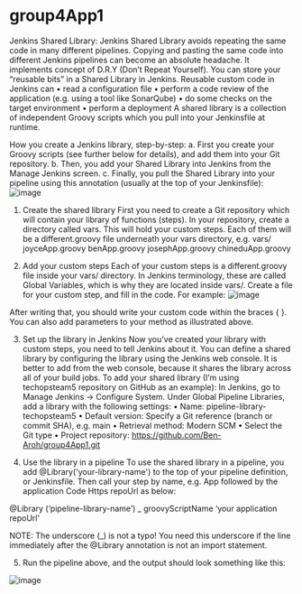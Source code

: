 # group4App1
Jenkins Shared Library:
Jenkins Shared Library avoids repeating the same code in many different pipelines. Copying and pasting the same code into different Jenkins pipelines can become an absolute headache. It implements concept of D.R.Y (Don’t Repeat Yourself).
You can store your “reusable bits” in a Shared Library in Jenkins.
Reusable custom code in Jenkins can
•	read a configuration file
•	perform a code review of the application (e.g. using a tool like SonarQube)
•	do some checks on the target environment
•	perform a deployment
A shared library is a collection of independent Groovy scripts which you pull into your Jenkinsfile at runtime.

How you create a Jenkins library, step-by-step:
a.	First you create your Groovy scripts (see further below for details), and add them into your Git repository.
b.	Then, you add your Shared Library into Jenkins from the Manage Jenkins screen.
c.	Finally, you pull the Shared Library into your pipeline using this annotation (usually at the top of your Jenkinsfile):
 ![image](https://user-images.githubusercontent.com/127508807/231302567-c41f2911-d3a7-46bf-a306-93a3ce51eb22.png)

 
1.	Create the shared library
First you need to create a Git repository which will contain your library of functions (steps). 
In your repository, create a directory called vars. This will hold your custom steps. Each of them will be a different.groovy file underneath your vars directory, e.g.
vars/
    joyceApp.groovy
    benApp.groovy
    josephApp.groovy
    chineduApp.groovy

2.	Add your custom steps
Each of your custom steps is a different.groovy file inside your vars/ directory. In Jenkins terminology, these are called Global Variables, which is why they are located inside vars/.
Create a file for your custom step, and fill in the code. For example:
![image](https://user-images.githubusercontent.com/127508807/231302395-d6337d88-634b-4bda-9c93-57e7fb673036.png)

 
After writing that, you should write your custom code within the braces { }. You can also add parameters to your method as illustrated above.

3.	Set up the library in Jenkins
Now you’ve created your library with custom steps, you need to tell Jenkins about it.
You can define a shared library by configuring the library using the Jenkins web console. It is better to add from the web console, because it shares the library across all of your build jobs.
To add your shared library (I’m using techopsteam5 repository on GitHub as an example):
In Jenkins, go to Manage Jenkins → Configure System. Under Global Pipeline Libraries, add a library with the following settings:
•	Name: pipeline-library-techopsteam5
•	Default version: Specify a Git reference (branch or commit SHA), e.g. main
•	Retrieval method: Modern SCM
•	Select the Git type
•	Project repository:  https://github.com/Ben-Aroh/group4App1.git

4.	Use the library in a pipeline
To use the shared library in a pipeline, you add @Library('your-library-name') to the top of your pipeline definition, or Jenkinsfile. Then call your step by name, e.g. App followed by the application Code Https repoUrl as below:

@Library (‘pipeline-library-name’) _
groovyScriptName ‘your application repoUrl'

NOTE: The underscore (_) is not a typo! You need this underscore if the line immediately after the @Library annotation is not an import statement.

5.	Run the pipeline above, and the output should look something like this:
 
 ![image](https://user-images.githubusercontent.com/127508807/231302265-c0e00b3b-398e-4444-9a69-12aaa4438a27.png)

